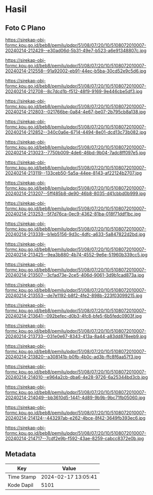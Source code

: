 # Hasil

## Foto C Plano

https://sirekap-obj-formc.kpu.go.id/beb8/pemilu/pdpr/51/08/07/20/10/5108072010007-20240214-212429--e30ad06d-5b31-49e7-b523-a6e91348807c.jpg

https://sirekap-obj-formc.kpu.go.id/beb8/pemilu/pdpr/51/08/07/20/10/5108072010007-20240214-212558--91a92002-eb91-44ec-b5ba-30cd52e9c5d6.jpg

https://sirekap-obj-formc.kpu.go.id/beb8/pemilu/pdpr/51/08/07/20/10/5108072010007-20240214-212708--8c7dcd1b-f512-48f9-9169-9e446cbe5df3.jpg

https://sirekap-obj-formc.kpu.go.id/beb8/pemilu/pdpr/51/08/07/20/10/5108072010007-20240214-212803--021766be-0a84-4e67-be07-2b795cb8a138.jpg

https://sirekap-obj-formc.kpu.go.id/beb8/pemilu/pdpr/51/08/07/20/10/5108072010007-20240214-212852--340c0a6e-6714-4494-8e01-dcd13c73b082.jpg

https://sirekap-obj-formc.kpu.go.id/beb8/pemilu/pdpr/51/08/07/20/10/5108072010007-20240214-213023--7750b009-4de6-46bd-9b04-7adc8ff097e5.jpg

https://sirekap-obj-formc.kpu.go.id/beb8/pemilu/pdpr/51/08/07/20/10/5108072010007-20240214-213119--133ceb50-5a5a-44ee-8143-af22124b2707.jpg

https://sirekap-obj-formc.kpu.go.id/beb8/pemilu/pdpr/51/08/07/20/10/5108072010007-20240214-213207--5ff485b8-de90-46b8-8035-d41cbbd0b999.jpg

https://sirekap-obj-formc.kpu.go.id/beb8/pemilu/pdpr/51/08/07/20/10/5108072010007-20240214-213253--5f7d76ca-0ec9-4362-81ba-018f71ddf1bc.jpg

https://sirekap-obj-formc.kpu.go.id/beb8/pemilu/pdpr/51/08/07/20/10/5108072010007-20240214-213339--b1eb5156-9d3c-4dfc-a633-5a847822d2bd.jpg

https://sirekap-obj-formc.kpu.go.id/beb8/pemilu/pdpr/51/08/07/20/10/5108072010007-20240214-213425--9ea3b880-4b74-4552-9e6e-51960b339cc5.jpg

https://sirekap-obj-formc.kpu.go.id/beb8/pemilu/pdpr/51/08/07/20/10/5108072010007-20240214-213507--3cfad73e-2ce5-406d-9061-3d9b1cad873a.jpg

https://sirekap-obj-formc.kpu.go.id/beb8/pemilu/pdpr/51/08/07/20/10/5108072010007-20240214-213553--de7e1192-b8f2-4fe2-898b-223f03099215.jpg

https://sirekap-obj-formc.kpu.go.id/beb8/pemilu/pdpr/51/08/07/20/10/5108072010007-20240214-213641--092befec-d0b3-4fc8-bfe5-6b5fedc0903f.jpg

https://sirekap-obj-formc.kpu.go.id/beb8/pemilu/pdpr/51/08/07/20/10/5108072010007-20240214-213733--031e0e67-8343-413a-8a44-a83dd878eeb9.jpg

https://sirekap-obj-formc.kpu.go.id/beb8/pemilu/pdpr/51/08/07/20/10/5108072010007-20240214-213820--a308141b-b0fb-4b0c-ad3b-ffc8f6aa57f3.jpg

https://sirekap-obj-formc.kpu.go.id/beb8/pemilu/pdpr/51/08/07/20/10/5108072010007-20240214-214010--e964a2cb-dba6-4e28-9726-6a25344bd3cb.jpg

https://sirekap-obj-formc.kpu.go.id/beb8/pemilu/pdpr/51/08/07/20/10/5108072010007-20240214-214049--bb3610d5-1441-4d89-9b9b-9bc71fb05060.jpg

https://sirekap-obj-formc.kpu.go.id/beb8/pemilu/pdpr/51/08/07/20/10/5108072010007-20240214-214124--443297ab-e262-4bce-8f42-3649fb393ec6.jpg

https://sirekap-obj-formc.kpu.go.id/beb8/pemilu/pdpr/51/08/07/20/10/5108072010007-20240214-214717--7cdf2e9b-f592-43ae-8259-cabcc8372e0b.jpg


## Metadata

| Key        | Value               |
| ---------- | ------------------- |
| Time Stamp | 2024-02-17 13:05:41 |
| Kode Dapil | 5101                |



